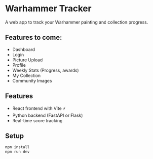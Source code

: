 # Warhammer Tracker
A web app to track your Warhammer painting and collection progress.

## Features to come:
- Dashboard
- Login
- Picture Upload
- Profile
- Weekly Stats (Progress, awards)
- My Collection
- Community Images

## Features
- React frontend with Vite ⚡
- Python backend (FastAPI or Flask)
- Real-time score tracking

## Setup
```bash
npm install
npm run dev


